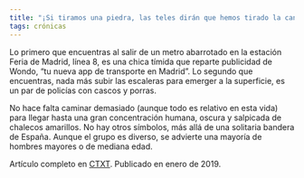 ```yaml
---
title: "¡Si tiramos una piedra, las teles dirán que hemos tirado la cantera entera!"
tags: crónicas
---
```

Lo primero que encuentras al salir de un metro abarrotado en la estación Feria de Madrid, línea 8, es una chica tímida que reparte publicidad de Wondo, “tu nueva app de transporte en Madrid”. Lo segundo que encuentras, nada más subir las escaleras para emerger a la superficie, es un par de policías con cascos y porras.

No hace falta caminar demasiado (aunque todo es relativo en esta vida) para llegar hasta una gran concentración humana, oscura y salpicada de chalecos amarillos. No hay otros símbolos, más allá de una solitaria bandera de España. Aunque el grupo es diverso, se advierte una mayoría de hombres mayores o de mediana edad.

Artículo completo en [CTXT](https://ctxt.es/es/20190123/Politica/24103/Elena-de-Sus-huelga-taxistas-ifema-Madrid-medios.htm). Publicado en enero de 2019.
